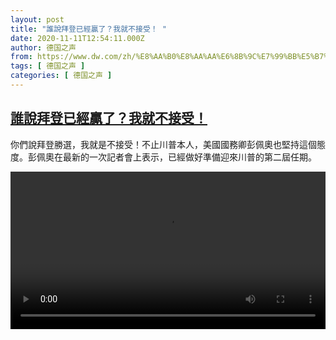 ```yaml
---
layout: post
title: "誰說拜登已經贏了？我就不接受！ "
date: 2020-11-11T12:54:11.000Z
author: 德国之声
from: https://www.dw.com/zh/%E8%AA%B0%E8%AA%AA%E6%8B%9C%E7%99%BB%E5%B7%B2%E7%B6%93%E8%B4%8F%E4%BA%86%EF%BC%9F%E6%88%91%E5%B0%B1%E4%B8%8D%E6%8E%A5%E5%8F%97%EF%BC%81%20/a-55565341
tags: [ 德国之声 ]
categories: [ 德国之声 ]
---
```

<!--1605099251000-->
[誰說拜登已經贏了？我就不接受！](https://www.dw.com/zh/%E8%AA%B0%E8%AA%AA%E6%8B%9C%E7%99%BB%E5%B7%B2%E7%B6%93%E8%B4%8F%E4%BA%86%EF%BC%9F%E6%88%91%E5%B0%B1%E4%B8%8D%E6%8E%A5%E5%8F%97%EF%BC%81%20/a-55565341)
------

<div>
<p>你們說拜登勝選，我就是不接受！不止川普本人，美國國務卿彭佩奧也堅持這個態度。彭佩奧在最新的一次記者會上表示，已經做好準備迎來川普的第二屆任期。 </small></p><video src="https://tvdownloaddw-a.akamaihd.net/dwtv_video/flv/vdt_zh/2020/bchi201111_002_pompeo_01i_sd_sor.mp4" controls style="width:100%"></video>
</div>
